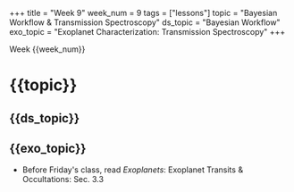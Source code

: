 +++
title = "Week 9"
week_num = 9
tags = ["lessons"]
topic = "Bayesian Workflow & Transmission Spectroscopy"
ds_topic = "Bayesian Workflow"
exo_topic =  "Exoplanet Characterization: Transmission Spectroscopy"
+++

Week {{week_num}}
# {{topic}}

## {{ds_topic}}


## {{exo_topic}}
- Before Friday's class, read *Exoplanets*: Exoplanet Transits & Occultations:   Sec. 3.3
